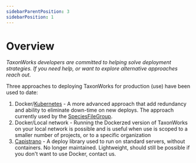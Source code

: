 ```yaml
---
sidebarParentPosition: 3
sidebarPosition: 1
---
```


# Overview

_TaxonWorks developers are committed to helping solve deployment strategies. If you need help, or want to explore alternative approaches reach out._

Three approaches to deploying TaxonWorks for production (use) have been used to date:

1. Docker/[Kubernetes](Kubernetes/) - A more advanced approach that add redundancy and ability to eliminate down-time on new deploys. The approach currently used by the [SpeciesFileGroup](https://speciesfilegroup.org).
2. Docker/Local network - Running the Dockerzed version of TaxonWorks on your local network is possible and is useful when use is scoped to a smaller number of projects, or to a specific organization
3. [Capistrano](Capistranon/) - A deploy library used to run on standard servers, without containers. No longer maintained. Lightweight, should still be possible if you don't want to use Docker, contact us.
